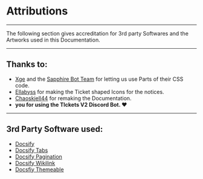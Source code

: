# Attributions

---

The following section gives accreditation for 3rd party Softwares and the Artworks used in this Documentation.

---

## Thanks to:

* [Xge](https://xge.dev) and the [Sapphire Bot Team](https://sapph.xyz) for letting us use Parts of their CSS code.
* [Ellabyss](https://twitch.tv/ellabyss) for making the Ticket shaped Icons for the notices.
* [Chaoskjell44](https://github.com/chaoskjell44) for remaking the Documentation.
* **you for using the TIckets V2 Discord Bot. :heart:** 

---

## 3rd Party Software used:

* [Docsify](https://docsify.js.org)
* [Docsify Tabs](https://github.com/jhildenbiddle/docsify-tabs)
* [Docsify Pagination](https://github.com/imyelo/docsify-pagination)
* [Docsify Wikilink](https://github.com/zpengg/docsify-wikilink)
* [Docsfiy Themeable](https://github.com/jhildenbiddle/docsify-themeable)